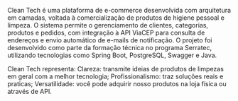 Clean Tech é uma plataforma de e-commerce desenvolvida com arquitetura em camadas, voltada à comercialização de produtos de higiene pessoal e limpeza. 
O sistema permite o gerenciamento de clientes, categorias, produtos e pedidos, com integração à API ViaCEP para consulta de endereços e envio automático de e-mails de notificação. 
O projeto foi desenvolvido como parte da formação técnica no programa Serratec, utilizando tecnologias como Spring Boot, PostgreSQL, Swagger e Java.

Clean Tech representa: 
Clareza: transmite ideias de produtos de limpezas em geral com a melhor tecnologia;
Profissionalismo: traz soluções reais e praticas;
Versatilidade: você pode adquirir nosso produtos na loja física ou através de API.
